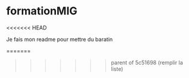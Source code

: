 # formationMIG
<<<<<<< HEAD

Je fais mon readme pour mettre du baratin

=======
>>>>>>> parent of 5c51698 (remplir la liste)
